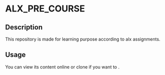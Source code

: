 # ALX_PRE_COURSE

## Description
  This repository is made for learning purpose according to alx assignments.


## Usage

  You can view its content online or clone if you want to . 
